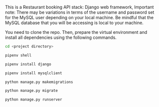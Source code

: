 This is a Restaurant booking API
stack: Django web framework, 
Important note: There may be variations in terms of the username and password set for the MySQL user depending on your local machine. Be mindful that the MySQL database that you will be accessing is local to your machine. 

You need to clone the repo. Then, prepare the virtual environment and install all dependencies using the following commands.

```bash
cd <project directory>

pipenv shell

pipenv install django 

pipenv install mysqlclient

python manage.py makemigrations

python manage.py migrate

python manage.py runserver
```
